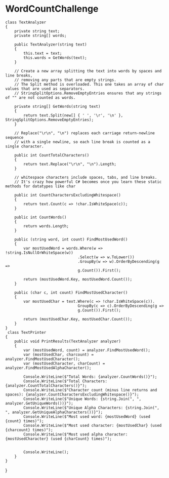 # WordCountChallenge
    class TextAnalyzer
    {
        private string text;
        private string[] words;

        public TextAnalyzer(string text)
        {
            this.text = text;
            this.words = GetWords(text);
        }

        // Create a new array splitting the text into words by spaces and line breaks,
        // removing any parts that are empty strings.
        // The Split method is overloaded. This one takes an array of char values that are used as separators.
        // StringSplitOptions.RemoveEmptyEntries ensures that any strings of "" are not counted as words.
        
        private string[] GetWords(string text)
        {
            return text.Split(new[] { ' ', '\r', '\n' }, StringSplitOptions.RemoveEmptyEntries);
        }

        // Replace("\r\n", "\n") replaces each carriage return-newline sequence 
        // with a single newline, so each line break is counted as a single character. 
        
        public int CountTotalCharacters()
        {
            return text.Replace("\r\n", "\n").Length;
        }

        // whitespace characters include spaces, tabs, and line breaks. 
        // It's crazy how powerful C# becomes once you learn these static methods for datatypes like char
        
        public int CountCharactersExcludingWhitespace()
        {
            return text.Count(c => !char.IsWhiteSpace(c));
        }

        public int CountWords()
        {
            return words.Length;
        }
        
        public (string word, int count) FindMostUsedWord()
        {
            var mostUsedWord = words.Where(w => !string.IsNullOrWhiteSpace(w))
                                    .Select(w => w.ToLower())
                                    .GroupBy(w => w).OrderByDescending(g =>                       
                                    g.Count()).First();

            return (mostUsedWord.Key, mostUsedWord.Count());
        }

        public (char c, int count) FindMostUsedCharacter()
        {
            var mostUsedChar = text.Where(c => !char.IsWhiteSpace(c)).
                                    GroupBy(c => c).OrderByDescending(g =>      
                                    g.Count()).First();

            return (mostUsedChar.Key, mostUsedChar.Count());
        }
    }
     class TextPrinter
    {
        public void PrintResults(TextAnalyzer analyzer)
        {
            var (mostUsedWord, count) = analyzer.FindMostUsedWord();
            var (mostUsedChar, charcount) = analyzer.FindMostUsedCharacter();
            var (mostUsedCharacter, charCount) = analyzer.FindMostUsedAlphaCharacter();

            Console.WriteLine($"Total Words: {analyzer.CountWords()}");
            Console.WriteLine($"Total Characters: {analyzer.CountTotalCharacters()}");
            Console.WriteLine($"Character count (minus line returns and spaces): {analyzer.CountCharactersExcludingWhitespace()}");
            Console.WriteLine($"Unique Words: {string.Join(", ", analyzer.GetUniqueWords())}");
            Console.WriteLine($"Unique Alpha Characters: {string.Join(", ", analyzer.GetUniqueAlphaCharacters())}");
            Console.WriteLine($"Most used word: {mostUsedWord} (used {count} times)");
            Console.WriteLine($"Most used character: {mostUsedChar} (used {charcount} times)");
            Console.WriteLine($"Most used alpha character: {mostUsedCharacter} (used {charCount} times)");


            Console.WriteLine();
        }
    }
}
